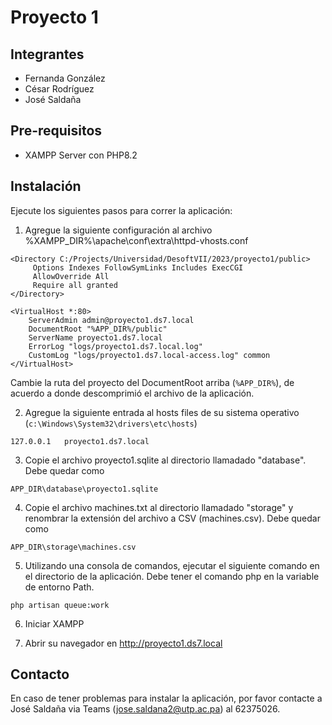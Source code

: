 # Proyecto 1

## Integrantes
* Fernanda González
* C&eacute;sar Rodríguez
* Jos&eacute; Saldaña

## Pre-requisitos
* XAMPP Server con PHP8.2

## Instalaci&oacute;n

Ejecute los siguientes pasos para correr la aplicaci&oacute;n:

1. Agregue la siguiente configuración al archivo %XAMPP_DIR%\apache\conf\extra\httpd-vhosts.conf
```
<Directory C:/Projects/Universidad/DesoftVII/2023/proyecto1/public>
     Options Indexes FollowSymLinks Includes ExecCGI
     AllowOverride All
     Require all granted
</Directory>

<VirtualHost *:80>
    ServerAdmin admin@proyecto1.ds7.local
    DocumentRoot "%APP_DIR%/public"
    ServerName proyecto1.ds7.local
    ErrorLog "logs/proyecto1.ds7.local.log"
    CustomLog "logs/proyecto1.ds7.local-access.log" common
</VirtualHost>
```

Cambie la ruta del proyecto del DocumentRoot arriba (`%APP_DIR%`), de acuerdo a donde descomprimió el archivo de la aplicación.

2. Agregue la siguiente entrada al hosts files de su sistema operativo (`c:\Windows\System32\drivers\etc\hosts`)
```
127.0.0.1   proyecto1.ds7.local
```

3. Copie el archivo proyecto1.sqlite al directorio llamadado "database". Debe quedar como
```
APP_DIR\database\proyecto1.sqlite
```

4. Copie el archivo machines.txt al directorio llamadado "storage" y renombrar la extensión del archivo a CSV (machines.csv). Debe quedar como
```
APP_DIR\storage\machines.csv
```

5. Utilizando una consola de comandos, ejecutar el siguiente comando en el directorio de la aplicación. Debe tener el comando php en la variable de entorno Path.
```
php artisan queue:work
```

6. Iniciar XAMPP

7. Abrir su navegador en http://proyecto1.ds7.local

## Contacto
En caso de tener problemas para instalar la aplicación, por favor contacte a José Saldaña via Teams (jose.saldana2@utp.ac.pa) al 62375026.